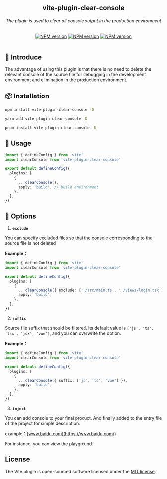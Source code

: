 <div align="center">
	<h2>vite-plugin-clear-console</h2>
	<h6 align="center">The plugin is used to clear all console output in the production environment</h6>
	<a href="https://www.npmjs.com/package/vite-plugin-clear-console" target="__blank"><img src="https://img.shields.io/npm/v/vite-plugin-clear-console" alt="NPM version"></a> <a href="https://www.npmjs.com/package/vite-plugin-clear-console" target="__blank"><img src="https://img.shields.io/npm/l/vite-plugin-clear-console?style=plastic" alt="NPM version"></a> <a href="https://www.npmjs.com/package/vite-plugin-clear-console" target="__blank"><img src="https://img.shields.io/npm/dm/vite-plugin-clear-console" alt="NPM version"></a>
</div>

<br>

## 🚀 Introduce

The advantage of using this plugin is that there is no need to delete the relevant console of the source file for debugging in the development environment and elimination in the production environment.

## 📦 Installation

```sh
npm install vite-plugin-clear-console -D

yarn add vite-plugin-clear-console -D

pnpm install vite-plugin-clear-console -D
```

## 🎉 Usage

```ts
import { defineConfig } from 'vite'
import clearConsole from 'vite-plugin-clear-console'

export default defineConfig({
  plugins: [
    {
      ...clearConsole(),
      apply: 'build', // build environment
    },
  ],
})
```

## 👏 Options

1. **`exclude`**

You can specify excluded files so that the console corresponding to the source file is not deleted

**Example：**

```ts
import { defineConfig } from 'vite'
import clearConsole from 'vite-plugin-clear-console'

export default defineConfig({
  plugins: [
    {
      ...clearConsole({ exclude: ['./src/main.ts', './views/login.tsx'] }),
      apply: 'build',
    },
  ],
})
```

2. **`suffix`**

Source file suffix that should be filtered. Its default value is `['js', 'ts', 'tsx', 'jsx', 'vue']`, and you can overwrite the option.

**Example：**

```ts
import { defineConfig } from 'vite'
import clearConsole from 'vite-plugin-clear-console'

export default defineConfig({
  plugins: [
    {
      ...clearConsole({ suffix: ['js', 'ts', 'vue'] }),
      apply: 'build',
    },
  ],
})
```

3. **`inject`**

You can add console to your final product. And finally added to the entry file of the project for simple description.

example：[www.baidu.com](https://www.baidu.com/)

For instance, you can view the playground.

## License

The Vite plugin is open-sourced software licensed under the [MIT license](LICENSE.md).
